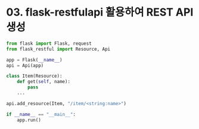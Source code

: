 # 03. flask-restfulapi 활용하여  REST API 생성

```python
from flask import Flask, request
from flask_restful import Resource, Api

app = Flask(__name__)
api = Api(app)

class Item(Resource):
    def get(self, name):
        pass
    ...

api.add_resource(Item, "/item/<string:name>") 

if __name__ == "__main__":
    app.run()

```
